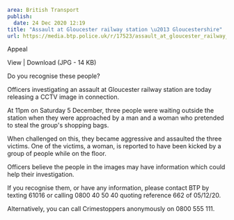 ```yaml
area: British Transport
publish:
  date: 24 Dec 2020 12:19
title: "Assault at Gloucester railway station \u2013 Gloucestershire"
url: https://media.btp.police.uk/r/17523/assault_at_gloucester_railway_station___glouceste
```

Appeal

View | Download (JPG - 14 KB)

Do you recognise these people?

Officers investigating an assault at Gloucester railway station are today releasing a CCTV image in connection.

At 11pm on Saturday 5 December, three people were waiting outside the station when they were approached by a man and a woman who pretended to steal the group's shopping bags.

When challenged on this, they became aggressive and assaulted the three victims. One of the victims, a woman, is reported to have been kicked by a group of people while on the floor.

Officers believe the people in the images may have information which could help their investigation.

If you recognise them, or have any information, please contact BTP by texting 61016 or calling 0800 40 50 40 quoting reference 662 of 05/12/20.

Alternatively, you can call Crimestoppers anonymously on 0800 555 111.
